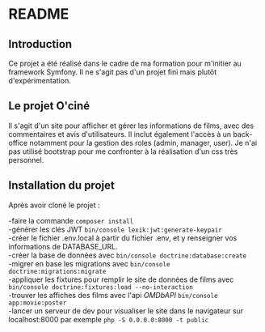 # README

## Introduction

Ce projet a été réalisé dans le cadre de ma formation pour m'initier au framework Symfony. Il ne s'agit pas d'un projet fini mais plutôt d'expérimentation.

## Le projet O'ciné

Il s'agit d'un site pour afficher et gérer les informations de films, avec des commentaires et avis d'utilisateurs.
Il inclut également l'accès à un back-office notamment pour la gestion des roles (admin, manager, user).
Je n'ai pas utilisé bootstrap pour me confronter à la réalisation d'un css très personnel.

## Installation du projet

Après avoir cloné le projet :

-faire la commande `composer install`  
-générer les clés JWT `bin/console lexik:jwt:generate-keypair`  
-créer le fichier .env.local à partir du fichier .env, et y renseigner vos informations de DATABASE_URL.  
-créer la base de données avec `bin/console doctrine:database:create`  
-migrer en base les migrations avec `bin/console doctrine:migrations:migrate`  
-appliquer les fixtures pour remplir le site de données de films avec `bin/console doctrine:fixtures:load --no-interaction`  
-trouver les affiches des films avec l'api *OMDbAPI* `bin/console app:movie:poster`  
-lancer un serveur de dev pour visualiser le site dans le navigateur sur localhost:8000 par exemple `php -S 0.0.0.0:8000 -t public`  
